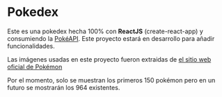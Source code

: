 # Pokedex

Este es una pokedex hecha 100% con **ReactJS** (create-react-app) y consumiendo la [PokéAPI](https://pokeapi.co/). Este proyecto estará en desarrollo para añadir funcionalidades.

Las imágenes usadas en este proyecto fueron extraidas de [el sitio web oficial de Pokémon](https://pokemon.com/el/)

Por el momento, solo se muestran los primeros 150 pokémon pero en un futuro se mostrarán los 964 existentes.